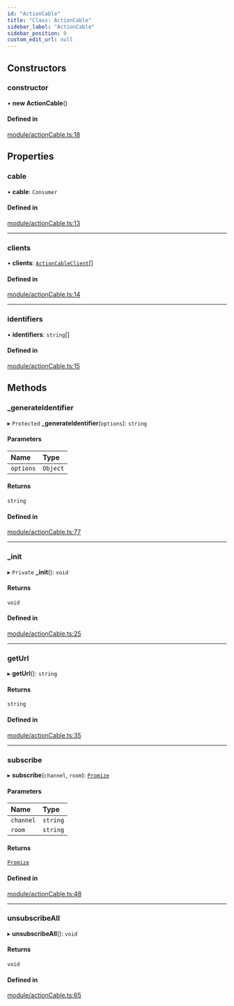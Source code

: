```yaml
---
id: "ActionCable"
title: "Class: ActionCable"
sidebar_label: "ActionCable"
sidebar_position: 0
custom_edit_url: null
---
```


## Constructors

### constructor

• **new ActionCable**()

#### Defined in

[module/actionCable.ts:18](https://github.com/siposdani87/sui-js/blob/0385915/src/module/actionCable.ts#L18)

## Properties

### cable

• **cable**: `Consumer`

#### Defined in

[module/actionCable.ts:13](https://github.com/siposdani87/sui-js/blob/0385915/src/module/actionCable.ts#L13)

___

### clients

• **clients**: [`ActionCableClient`](ActionCableClient.md)[]

#### Defined in

[module/actionCable.ts:14](https://github.com/siposdani87/sui-js/blob/0385915/src/module/actionCable.ts#L14)

___

### identifiers

• **identifiers**: `string`[]

#### Defined in

[module/actionCable.ts:15](https://github.com/siposdani87/sui-js/blob/0385915/src/module/actionCable.ts#L15)

## Methods

### \_generateIdentifier

▸ `Protected` **_generateIdentifier**(`options`): `string`

#### Parameters

| Name | Type |
| :------ | :------ |
| `options` | `Object` |

#### Returns

`string`

#### Defined in

[module/actionCable.ts:77](https://github.com/siposdani87/sui-js/blob/0385915/src/module/actionCable.ts#L77)

___

### \_init

▸ `Private` **_init**(): `void`

#### Returns

`void`

#### Defined in

[module/actionCable.ts:25](https://github.com/siposdani87/sui-js/blob/0385915/src/module/actionCable.ts#L25)

___

### getUrl

▸ **getUrl**(): `string`

#### Returns

`string`

#### Defined in

[module/actionCable.ts:35](https://github.com/siposdani87/sui-js/blob/0385915/src/module/actionCable.ts#L35)

___

### subscribe

▸ **subscribe**(`channel`, `room`): [`Promize`](Promize.md)

#### Parameters

| Name | Type |
| :------ | :------ |
| `channel` | `string` |
| `room` | `string` |

#### Returns

[`Promize`](Promize.md)

#### Defined in

[module/actionCable.ts:48](https://github.com/siposdani87/sui-js/blob/0385915/src/module/actionCable.ts#L48)

___

### unsubscribeAll

▸ **unsubscribeAll**(): `void`

#### Returns

`void`

#### Defined in

[module/actionCable.ts:65](https://github.com/siposdani87/sui-js/blob/0385915/src/module/actionCable.ts#L65)
